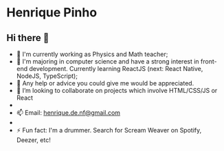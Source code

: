 # Henrique Pinho

## Hi there 👋

<!--
**HenriqueGPinho/HenriqueGPinho** is a ✨ _special_ ✨ repository because its `README.md` (this file) appears on your GitHub profile.
Here are some ideas to get you started:
- 🔭 I’m currently working on ...
- 🌱 I’m currently learning ...
- 👯 I’m looking to collaborate on ...
- 🤔 I’m looking for help with ...
- 💬 Ask me about ...
- 📫 How to reach me: ...
- 😄 Pronouns: ...
- ⚡ Fun fact: ...
-->



- 🔭 I'm currently working as Physics and Math teacher;
- 🌱 I'm majoring in computer science and have a strong interest in front-end development. Currently learning ReactJS (next: React Native, NodeJS, TypeScript);
- 🤔 Any help or advice you could give me would be appreciated.
- 👯 I’m looking to collaborate on projects which involve HTML/CSS/JS or React
-
- 📫 Email: henrique.de.nf@gmail.com
-
- ⚡ Fun fact: I'm a drummer. Search for Scream Weaver on Spotify, Deezer, etc!
